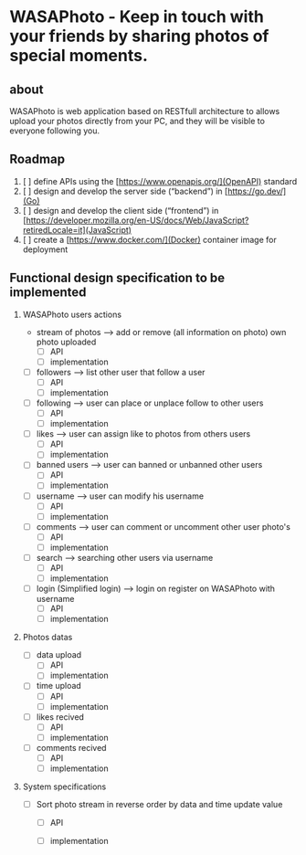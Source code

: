 # WASAPhoto - Keep in touch with your friends by sharing photos of special moments.

## about
WASAPhoto is web application based on RESTfull architecture to allows upload your photos directly from your PC, and they will be visible to everyone following you.


## Roadmap

1. [ ] define APIs using the [https://www.openapis.org/](OpenAPI) standard
2. [ ] design and develop the server side (“backend”) in [https://go.dev/](Go)
3. [ ] design and develop the client side (“frontend”) in [https://developer.mozilla.org/en-US/docs/Web/JavaScript?retiredLocale=it](JavaScript)
4. [ ] create a [https://www.docker.com/](Docker) container image for deployment

## Functional design specification to be implemented

1. WASAPhoto users actions
    - stream of photos --> add or remove (all information on photo) own photo uploaded
        - [ ] API
        - [ ] implementation

    - [ ] followers --> list other user that follow a user
        - [ ] API
        - [ ] implementation

    - [ ] following --> user can place or unplace follow to other users
        - [ ] API
        - [ ] implementation

    - [ ] likes --> user can assign like to photos from others users 
        - [ ] API
        - [ ] implementation

    - [ ] banned users --> user can banned or unbanned other users
        - [ ] API
        - [ ] implementation

    - [ ] username --> user can modify his username
        - [ ] API
        - [ ] implementation

    - [ ] comments --> user can comment or uncomment other user photo's 
        - [ ] API
        - [ ] implementation

    - [ ] search --> searching other users via username 
        - [ ] API
        - [ ] implementation

    - [ ] login (Simplified login) --> login on register on WASAPhoto with username 
        - [ ] API
        - [ ] implementation

2. Photos datas
    - [ ] data upload
        - [ ] API
        - [ ] implementation

    - [ ] time upload 
        - [ ] API
        - [ ] implementation

    - [ ] likes recived
        - [ ] API
        - [ ] implementation

    - [ ] comments recived
        - [ ] API
        - [ ] implementation

3. System specifications

    - [ ] Sort photo stream in reverse order by data  and time update value
        - [ ] API
        - [ ] implementation

